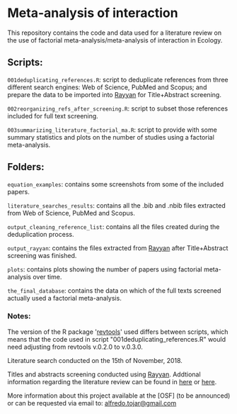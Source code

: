 # Meta-analysis of interaction

This repository contains the code and data used for a literature review on the use of factorial meta-analysis/meta-analysis of interaction in Ecology.

## Scripts:

`001deduplicating_references.R`: script to deduplicate references from three different search engines: Web of Science, PubMed and Scopus; and prepare the data to be imported into [Rayyan](https://rayyan.qcri.org) for Title+Abstract screening.

`002reorganizing_refs_after_screening.R`: script to subset those references included for full text screening.

`003summarizing_literature_factorial_ma.R`: script to provide with some summary statistics and plots on the number of studies using a factorial meta-analysis.

## Folders:

`equation_examples`: contains some screenshots from some of the included papers.

`literature_searches_results`: contains all the .bib and .nbib files extracted from Web of Science, PubMed and Scopus.

`output_cleaning_reference_list`: contains all the files created during the deduplication process.

`output_rayyan`: contains the files extracted from [Rayyan](https://rayyan.qcri.org) after Title+Abstract screening was finished.

`plots`: contains plots showing the number of papers using factorial meta-analysis over time.

`the_final_database`: contains the data on which of the full texts screened actually used a factorial meta-analysis.

### Notes:

The version of the R package '[revtools](https://revtools.net/)' used differs between scripts, which means that the code used in script "001deduplicating_references.R" would need adjusting from revtools v.0.2.0 to v.0.3.0.

Literature search conducted on the 15th of November, 2018. 

Titles and abstracts screening conducted using [Rayyan](https://rayyan.qcri.org). Addtional information regarding the literature review can be found in [here](https://docs.google.com/document/d/1mlEl7E_svDc9WiZDHy1V4DMDlvqfyKpjildiH2duL4I/edit?usp=sharing) or [here](https://docs.google.com/document/d/1mlEl7E_svDc9WiZDHy1V4DMDlvqfyKpjildiH2duL4I/edit?usp=sharing).

More information about this project available at the [OSF] (to be announced) or can be requested via email to: alfredo.tojar@gmail.com
